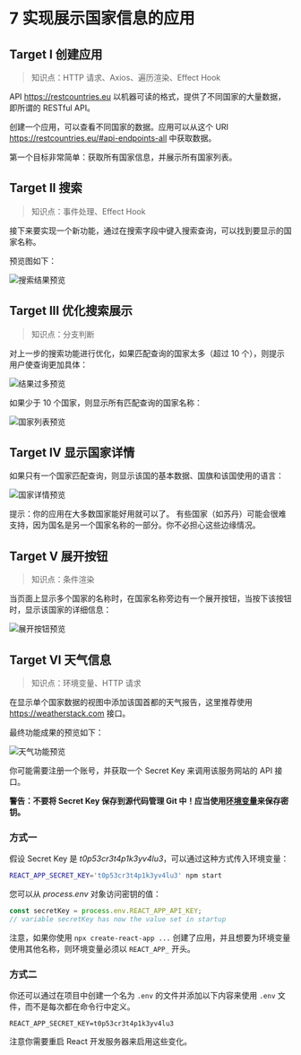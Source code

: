# 7 实现展示国家信息的应用

## Target I 创建应用

> 知识点：HTTP 请求、Axios、遍历渲染、Effect Hook

API <https://restcountries.eu> 以机器可读的格式，提供了不同国家的大量数据，即所谓的 RESTful API。

创建一个应用，可以查看不同国家的数据。应用可以从这个 URI <https://restcountries.eu/#api-endpoints-all> 中获取数据。

第一个目标非常简单：获取所有国家信息，并展示所有国家列表。

## Target II 搜索

> 知识点：事件处理、Effect Hook

接下来要实现一个新功能，通过在搜索字段中键入搜索查询，可以找到要显示的国家名称。

预览图如下：	

![搜索结果预览](https://image-bed-41101202.oss-cn-hangzhou.aliyuncs.com/typora/image-20210401150238399.png)

## Target III 优化搜索展示

> 知识点：分支判断

对上一步的搜索功能进行优化，如果匹配查询的国家太多（超过 10 个），则提示用户使查询更加具体：

![结果过多预览](https://image-bed-41101202.oss-cn-hangzhou.aliyuncs.com/typora/image-20210401150104894.png)

如果少于 10 个国家，则显示所有匹配查询的国家名称：

![国家列表预览](https://image-bed-41101202.oss-cn-hangzhou.aliyuncs.com/typora/image-20210401150040164.png)

## Target IV 显示国家详情

如果只有一个国家匹配查询，则显示该国的基本数据、国旗和该国使用的语言：

![国家详情预览](https://image-bed-41101202.oss-cn-hangzhou.aliyuncs.com/typora/image-20210401145918531.png)

提示：你的应用在大多数国家能好用就可以了。 有些国家（如苏丹）可能会很难支持，因为国名是另一个国家名称的一部分。你不必担心这些边缘情况。

## Target V 展开按钮

> 知识点：条件渲染

当页面上显示多个国家的名称时，在国家名称旁边有一个展开按钮，当按下该按钮时，显示该国家的详细信息：

![展开按钮预览](https://image-bed-41101202.oss-cn-hangzhou.aliyuncs.com/typora/image-20210401150014756.png)

## Target VI 天气信息

> 知识点：环境变量、HTTP 请求

在显示单个国家数据的视图中添加该国首都的天气报告，这里推荐使用 <https://weatherstack.com> 接口。

最终功能成果的预览如下：

![天气功能预览](https://image-bed-41101202.oss-cn-hangzhou.aliyuncs.com/typora/image-20210401145948303.png)



你可能需要注册一个账号，并获取一个 Secret Key 来调用该服务网站的 API 接口。

**警告：不要将 Secret Key 保存到源代码管理 Git 中！应当使用[环境变量](https://create-react-app.dev/docs/adding-custom-environment-variables/)来保存密钥。**

### 方式一

假设 Secret Key 是 *t0p53cr3t4p1k3yv4lu3*，可以通过这种方式传入环境变量：

```bash
REACT_APP_SECRET_KEY='t0p53cr3t4p1k3yv4lu3' npm start
```

您可以从 *process.env* 对象访问密钥的值：

```js
const secretKey = process.env.REACT_APP_API_KEY;
// variable secretKey has now the value set in startup
```

注意，如果你使用 `npx create-react-app ...` 创建了应用，并且想要为环境变量使用其他名称，则环境变量必须以 `REACT_APP_` 开头。

### 方式二

你还可以通过在项目中创建一个名为 `.env` 的文件并添加以下内容来使用 `.env` 文件，而不是每次都在命令行中定义。

```text
REACT_APP_SECRET_KEY=t0p53cr3t4p1k3yv4lu3
```

注意你需要重启 React 开发服务器来启用这些变化。
